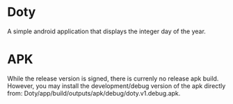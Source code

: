 # Doty
A simple android application that displays the integer day of the year.

# APK 
While the release version is signed, there is currenly no release apk build. However, you may install the development/debug version of the apk directly from: Doty/app/build/outputs/apk/debug/doty.v1.debug.apk.
